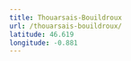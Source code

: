 ```yaml
---
title: Thouarsais-Bouildroux
url: /thouarsais-bouildroux/
latitude: 46.619
longitude: -0.881
---
```

